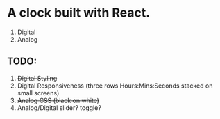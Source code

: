 
# A clock built with React.

1. Digital
2. Analog

## TODO:
1. ~~Digital Styling~~
2. Digital Responsiveness (three rows Hours:Mins:Seconds stacked on small screens)
3. ~~Analog CSS (black on white)~~
4. Analog/Digital slider? toggle?
